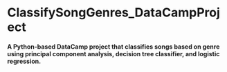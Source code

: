 # ClassifySongGenres_DataCampProject
#### A Python-based DataCamp project that classifies songs based on genre using principal component analysis, decision tree classifier, and logistic regression.
